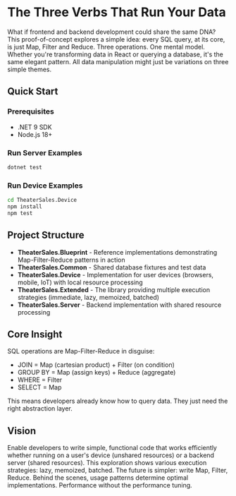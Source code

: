 # The Three Verbs That Run Your Data

What if frontend and backend development could share the same DNA? This proof-of-concept explores a simple idea: every SQL query, at its core, is just Map, Filter and Reduce. Three operations. One mental model. Whether you're transforming data in React or querying a database, it's the same elegant pattern. All data manipulation might just be variations on three simple themes.

## Quick Start

### Prerequisites
- .NET 9 SDK
- Node.js 18+

### Run Server Examples
```bash
dotnet test
```

### Run Device Examples
```bash
cd TheaterSales.Device
npm install
npm test
```

## Project Structure

- **TheaterSales.Blueprint** - Reference implementations demonstrating Map-Filter-Reduce patterns in action
- **TheaterSales.Common** - Shared database fixtures and test data
- **TheaterSales.Device** - Implementation for user devices (browsers, mobile, IoT) with local resource processing
- **TheaterSales.Extended** - The library providing multiple execution strategies (immediate, lazy, memoized, batched)
- **TheaterSales.Server** - Backend implementation with shared resource processing

## Core Insight

SQL operations are Map-Filter-Reduce in disguise:
- JOIN = Map (cartesian product) + Filter (on condition)  
- GROUP BY = Map (assign keys) + Reduce (aggregate)
- WHERE = Filter
- SELECT = Map

This means developers already know how to query data. They just need the right abstraction layer.

## Vision

Enable developers to write simple, functional code that works efficiently whether running on a user's device (unshared resources) or a backend server (shared resources). This exploration shows various execution strategies: lazy, memoized, batched. The future is simpler: write Map, Filter, Reduce. Behind the scenes, usage patterns determine optimal implementations. Performance without the performance tuning.